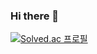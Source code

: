 ### Hi there 👋

[![Solved.ac
프로필](http://mazassumnida.wtf/api/v2/generate_badge?boj=leeholeo)](https://solved.ac/leeholeo)

<!-- **leeholeo/leeholeo** is a ✨ _special_ ✨ repository because its `README.md` (this file) appears on your GitHub profile.

Here are some ideas to get you started:

- 🔭 I’m currently working on ...
- 🌱 I’m currently learning ...
- 👯 I’m looking to collaborate on ...
- 🤔 I’m looking for help with ...
- 💬 Ask me about ...
- 📫 How to reach me: ...
- 😄 Pronouns: ...
- ⚡ Fun fact: ...

 -->
